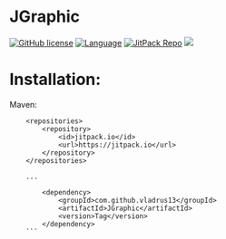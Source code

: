 # JGraphic

[![GitHub license](https://img.shields.io/github/license/vladrus13/JGraphic.svg)](https://github.com/vladrus13/JGraphic/blob/master/LICENSE)
[![Language](https://img.shields.io/badge/language-java-green.svg)](https://github.com/vladrus13/JGraphic)
[![JitPack Repo](https://jitpack.io/v/vladrus13/JGraphic.svg)](https://jitpack.io/#vladrus13/JGraphic)
[![](https://jitpack.io/v/vladrus13/JGraphic/month.svg)](https://jitpack.io/#vladrus13/JGraphic)

# Installation:

Maven:

```
	<repositories>
		<repository>
		    <id>jitpack.io</id>
		    <url>https://jitpack.io</url>
		</repository>
	</repositories>

	...

    	<dependency>
    	    <groupId>com.github.vladrus13</groupId>
    	    <artifactId>JGraphic</artifactId>
    	    <version>Tag</version>
    	</dependency>
	```
